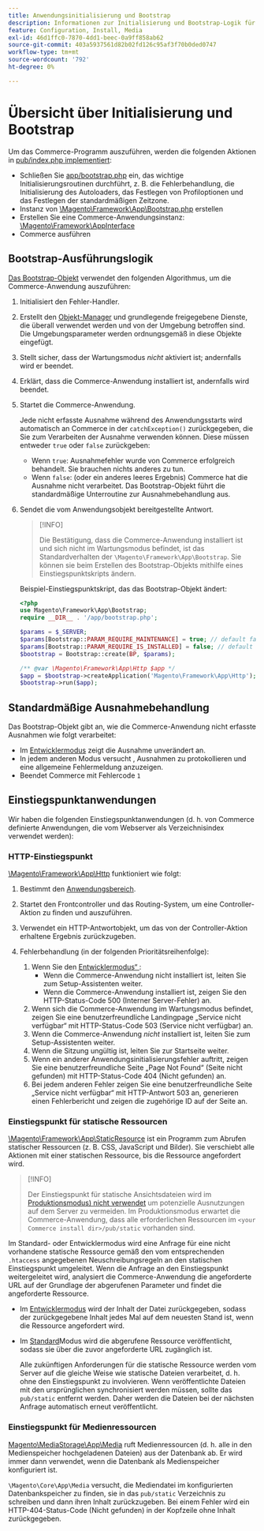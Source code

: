 ```yaml
---
title: Anwendungsinitialisierung und Bootstrap
description: Informationen zur Initialisierung und Bootstrap-Logik für das Commerce-Programm.
feature: Configuration, Install, Media
exl-id: 46d1ffc0-7870-4dd1-beec-0a9ff858ab62
source-git-commit: 403a5937561d82b02fd126c95af3f70b0ded0747
workflow-type: tm+mt
source-wordcount: '792'
ht-degree: 0%

---
```


# Übersicht über Initialisierung und Bootstrap

Um das Commerce-Programm auszuführen, werden die folgenden Aktionen in [pub/index.php implementiert][index]:

- Schließen Sie [app/bootstrap.php][bootinitial] ein, das wichtige Initialisierungsroutinen durchführt, z. B. die Fehlerbehandlung, die Initialisierung des Autoloaders, das Festlegen von Profiloptionen und das Festlegen der standardmäßigen Zeitzone.
- Instanz von [\Magento\Framework\App\Bootstrap.php][bootstrap] <!-- It requires initialization parameters to be specified in constructor. Normally, the $_SERVER super-global variable is supposed to be passed there. --> erstellen
- Erstellen Sie eine Commerce-Anwendungsinstanz: [\Magento\Framework\AppInterface][app-face]
- Commerce ausführen

## Bootstrap-Ausführungslogik

[Das Bootstrap-Objekt][bootinitial] verwendet den folgenden Algorithmus, um die Commerce-Anwendung auszuführen:

1. Initialisiert den Fehler-Handler.
1. Erstellt den [Objekt-Manager][object] und grundlegende freigegebene Dienste, die überall verwendet werden und von der Umgebung betroffen sind. Die Umgebungsparameter werden ordnungsgemäß in diese Objekte eingefügt.
1. Stellt sicher, dass der Wartungsmodus _nicht_ aktiviert ist; andernfalls wird er beendet.
1. Erklärt, dass die Commerce-Anwendung installiert ist, andernfalls wird beendet.
1. Startet die Commerce-Anwendung.

   Jede nicht erfasste Ausnahme während des Anwendungsstarts wird automatisch an Commerce in der `catchException()` zurückgegeben, die Sie zum Verarbeiten der Ausnahme verwenden können. Diese müssen entweder `true` oder `false` zurückgeben:

   - Wenn `true`: Ausnahmefehler wurde von Commerce erfolgreich behandelt. Sie brauchen nichts anderes zu tun.
   - Wenn `false`: (oder ein anderes leeres Ergebnis) Commerce hat die Ausnahme nicht verarbeitet. Das Bootstrap-Objekt führt die standardmäßige Unterroutine zur Ausnahmebehandlung aus.

1. Sendet die vom Anwendungsobjekt bereitgestellte Antwort.

   >[!INFO]
   >
   >Die Bestätigung, dass die Commerce-Anwendung installiert ist und sich nicht im Wartungsmodus befindet, ist das Standardverhalten der `\Magento\Framework\App\Bootstrap`. Sie können sie beim Erstellen des Bootstrap-Objekts mithilfe eines Einstiegspunktskripts ändern.

   Beispiel-Einstiegspunktskript, das das Bootstrap-Objekt ändert:

   ```php
   <?php
   use Magento\Framework\App\Bootstrap;
   require __DIR__ . '/app/bootstrap.php';
   
   $params = $_SERVER;
   $params[Bootstrap::PARAM_REQUIRE_MAINTENANCE] = true; // default false
   $params[Bootstrap::PARAM_REQUIRE_IS_INSTALLED] = false; // default true
   $bootstrap = Bootstrap::create(BP, $params);
   
   /** @var \Magento\Framework\App\Http $app */
   $app = $bootstrap->createApplication('Magento\Framework\App\Http');
   $bootstrap->run($app);
   ```

## Standardmäßige Ausnahmebehandlung

Das Bootstrap-Objekt gibt an, wie die Commerce-Anwendung nicht erfasste Ausnahmen wie folgt verarbeitet:

- Im [Entwicklermodus](../bootstrap/application-modes.md#developer-mode) zeigt die Ausnahme unverändert an.
- In jedem anderen Modus versucht , Ausnahmen zu protokollieren und eine allgemeine Fehlermeldung anzuzeigen.
- Beendet Commerce mit Fehlercode `1`

## Einstiegspunktanwendungen

Wir haben die folgenden Einstiegspunktanwendungen (d. h. von Commerce definierte Anwendungen, die vom Webserver als Verzeichnisindex verwendet werden):

### HTTP-Einstiegspunkt

[\Magento\Framework\App\Http][http] funktioniert wie folgt:

1. Bestimmt den [Anwendungsbereich](https://developer.adobe.com/commerce/php/architecture/modules/areas/).
1. Startet den Frontcontroller und das Routing-System, um eine Controller-Aktion zu finden und auszuführen.
1. Verwendet ein HTTP-Antwortobjekt, um das von der Controller-Aktion erhaltene Ergebnis zurückzugeben.
1. Fehlerbehandlung (in der folgenden Prioritätsreihenfolge):

   1. Wenn Sie den [Entwicklermodus“ ](../bootstrap/application-modes.md#developer-mode):
      - Wenn die Commerce-Anwendung nicht installiert ist, leiten Sie zum Setup-Assistenten weiter.
      - Wenn die Commerce-Anwendung installiert ist, zeigen Sie den HTTP-Status-Code 500 (Interner Server-Fehler) an.
   1. Wenn sich die Commerce-Anwendung im Wartungsmodus befindet, zeigen Sie eine benutzerfreundliche Landingpage „Service nicht verfügbar“ mit HTTP-Status-Code 503 (Service nicht verfügbar) an.
   1. Wenn die Commerce-Anwendung _nicht_ installiert ist, leiten Sie zum Setup-Assistenten weiter.
   1. Wenn die Sitzung ungültig ist, leiten Sie zur Startseite weiter.
   1. Wenn ein anderer Anwendungsinitialisierungsfehler auftritt, zeigen Sie eine benutzerfreundliche Seite „Page Not Found“ (Seite nicht gefunden) mit HTTP-Status-Code 404 (Nicht gefunden) an.
   1. Bei jedem anderen Fehler zeigen Sie eine benutzerfreundliche Seite „Service nicht verfügbar“ mit HTTP-Antwort 503 an, generieren einen Fehlerbericht und zeigen die zugehörige ID auf der Seite an.

### Einstiegspunkt für statische Ressourcen

[\Magento\Framework\App\StaticResource][static-resource] ist ein Programm zum Abrufen statischer Ressourcen (z. B. CSS, JavaScript und Bilder). Sie verschiebt alle Aktionen mit einer statischen Ressource, bis die Ressource angefordert wird.

>[!INFO]
>
>Der Einstiegspunkt für statische Ansichtsdateien wird im [Produktionsmodus) nicht verwendet](application-modes.md#production-mode) um potenzielle Ausnutzungen auf dem Server zu vermeiden. Im Produktionsmodus erwartet die Commerce-Anwendung, dass alle erforderlichen Ressourcen im `<your Commerce install dir>/pub/static` vorhanden sind.

Im Standard- oder Entwicklermodus wird eine Anfrage für eine nicht vorhandene statische Ressource gemäß den vom entsprechenden `.htaccess` angegebenen Neuschreibungsregeln an den statischen Einstiegspunkt umgeleitet.
Wenn die Anfrage an den Einstiegspunkt weitergeleitet wird, analysiert die Commerce-Anwendung die angeforderte URL auf der Grundlage der abgerufenen Parameter und findet die angeforderte Ressource.

- Im [Entwicklermodus](application-modes.md#developer-mode) wird der Inhalt der Datei zurückgegeben, sodass der zurückgegebene Inhalt jedes Mal auf dem neuesten Stand ist, wenn die Ressource angefordert wird.
- Im [Standard](application-modes.md#default-mode)Modus wird die abgerufene Ressource veröffentlicht, sodass sie über die zuvor angeforderte URL zugänglich ist.

  Alle zukünftigen Anforderungen für die statische Ressource werden vom Server auf die gleiche Weise wie statische Dateien verarbeitet, d. h. ohne den Einstiegspunkt zu involvieren. Wenn veröffentlichte Dateien mit den ursprünglichen synchronisiert werden müssen, sollte das `pub/static` entfernt werden. Daher werden die Dateien bei der nächsten Anfrage automatisch erneut veröffentlicht.

### Einstiegspunkt für Medienressourcen

[Magento\MediaStorage\App\Media][media] ruft Medienressourcen (d. h. alle in den Medienspeicher hochgeladenen Dateien) aus der Datenbank ab. Er wird immer dann verwendet, wenn die Datenbank als Medienspeicher konfiguriert ist.

`\Magento\Core\App\Media` versucht, die Mediendatei im konfigurierten Datenbankspeicher zu finden, sie in das `pub/static` Verzeichnis zu schreiben und dann ihren Inhalt zurückzugeben. Bei einem Fehler wird ein HTTP-404-Status-Code (Nicht gefunden) in der Kopfzeile ohne Inhalt zurückgegeben.

<!-- Link Definitions -->

[app-face]: https://github.com/magento/magento2/tree/2.4/lib/internal/Magento/Framework/AppInterface.php
[bootinitial]: https://github.com/magento/magento2/tree/2.4/app/bootstrap.php
[bootstrap]: https://github.com/magento/magento2/tree/2.4/lib/internal/Magento/Framework/App/Bootstrap.php
[http]: https://github.com/magento/magento2/tree/2.4/lib/internal/Magento/Framework/App/Http
[index]: https://github.com/magento/magento2/tree/2.4/pub/index.php
[media]: https://github.com/magento/magento2/tree/2.4/app/code/Magento/MediaStorage/App/Media.php
[object]: https://github.com/magento/magento2/tree/2.4/lib/internal/Magento/Framework/ObjectManager
[static-resource]: https://github.com/magento/magento2/tree/2.4/lib/internal/Magento/Framework/App/StaticResource.php
